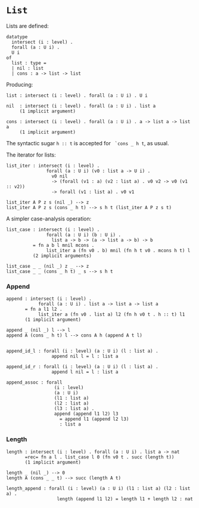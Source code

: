 # `List`

Lists are defined:

    datatype
      intersect (i : level) .
      forall (a : U i) .
      U i
    of
      list : type =
      | nil : list
      | cons : a -> list -> list

Producing:

    list : intersect (i : level) . forall (a : U i) . U i

    nil  : intersect (i : level) . forall (a : U i) . list a
         (1 implicit argument)

    cons : intersect (i : level) . forall (a : U i) . a -> list a -> list a
         (1 implicit argument)

The syntactic sugar `h :: t` is accepted for `` `cons _ h t``, as usual.


The iterator for lists:

    list_iter : intersect (i : level) .
                   forall (a : U i) (v0 : list a -> U i) .
                     v0 nil
                     -> (forall (v1 : a) (v2 : list a) . v0 v2 -> v0 (v1 :: v2))
                     -> forall (v1 : list a) . v0 v1

    list_iter A P z s (nil _) --> z
    list_iter A P z s (cons _ h t) --> s h t (list_iter A P z s t)


A simpler case-analysis operation:

    list_case : intersect (i : level) .
                   forall (a : U i) (b : U i) .
                     list a -> b -> (a -> list a -> b) -> b
              = fn a b l mnil mcons .
                   list_iter a (fn v0 . b) mnil (fn h t v0 . mcons h t) l
              (2 implicit arguments)

    list_case _ _ (nil _) z _ --> z
    list_case _ _ (cons _ h t) _ s --> s h t


### Append

    append : intersect (i : level) .
                forall (a : U i) . list a -> list a -> list a
           = fn a l1 l2 .
                list_iter a (fn v0 . list a) l2 (fn h v0 t . h :: t) l1
           (1 implicit argument)

    append _ (nil _) l --> l
    append A (cons _ h t) l --> cons A h (append A t l)


    append_id_l : forall (i : level) (a : U i) (l : list a) .
                     append nil l = l : list a

    append_id_r : forall (i : level) (a : U i) (l : list a) .
                     append l nil = l : list a

    append_assoc : forall
                      (i : level)
                      (a : U i)
                      (l1 : list a)
                      (l2 : list a)
                      (l3 : list a) .
                      append (append l1 l2) l3
                        = append l1 (append l2 l3)
                        : list a


### Length

    length : intersect (i : level) . forall (a : U i) . list a -> nat
           =rec= fn a l . list_case l 0 (fn v0 t . succ (length t))
           (1 implicit argument)

    length _ (nil _) --> 0
    length A (cons _ _ t) --> succ (length A t)

    length_append : forall (i : level) (a : U i) (l1 : list a) (l2 : list a) .
                       length (append l1 l2) = length l1 + length l2 : nat

